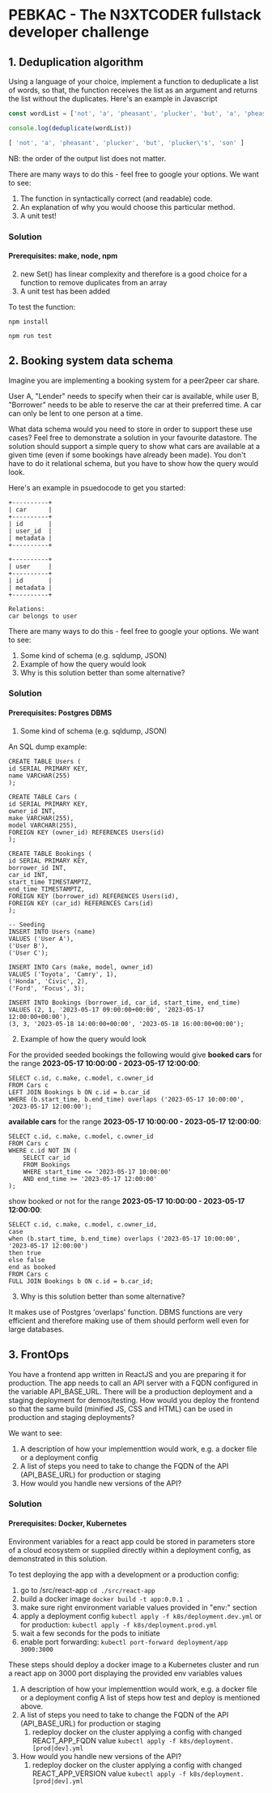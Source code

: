 # PEBKAC - The N3XTCODER fullstack developer challenge

## 1. Deduplication algorithm

Using a language of your choice, implement a function to deduplicate a list of words, 
so that, the function receives the list as an argument and returns the list without the 
duplicates. Here's an example in Javascript

```js
const wordList = ['not', 'a', 'pheasant', 'plucker', 'but', 'a', 'pheasant', "plucker's", 'son']

console.log(deduplicate(wordList))

[ 'not', 'a', 'pheasant', 'plucker', 'but', 'plucker\'s', 'son' ]
```
NB: the order of the output list does not matter.

There are many ways to do this - feel free to google your options. We want to see:

1. The function in syntactically correct (and readable) code.
2. An explanation of why you would choose this particular method.
3. A unit test!

### Solution

#### Prerequisites: make, node, npm

2. new Set() has linear complexity and therefore is a good choice for a function to remove duplicates from an array
3. A unit test has been added

To test the function:

```npm install```

```npm run test```

## 2. Booking system data schema

Imagine you are implementing a booking system for a peer2peer car share. 

User A, "Lender" needs to specify when their car is available, while user B, "Borrower" 
needs to be able to reserve the car at their preferred time. A car can only be lent to 
one person at a time.

What data schema would you need to store in order to support these use cases? Feel free 
to demonstrate a solution in your favourite datastore. The solution should support a simple 
query to show what cars are available at a given time (even if some bookings have already 
been made). You don't have to do it relational schema, but you have to show how the query
would look.

Here's an example in psuedocode to get you started:

```
+----------+
| car      |
+----------+
| id       |
| user_id  | 
| metadata |
+----------+

+----------+
| user     |
+----------+
| id       | 
| metadata |
+----------+

Relations:
car belongs to user  
```
There are many ways to do this - feel free to google your options. We want to see:

1. Some kind of schema (e.g. sqldump, JSON)
2. Example of how the query would look
3. Why is this solution better than some alternative?

### Solution

#### Prerequisites: Postgres DBMS

1. Some kind of schema (e.g. sqldump, JSON)

An SQL dump example:

```
CREATE TABLE Users (
id SERIAL PRIMARY KEY,
name VARCHAR(255)
);

CREATE TABLE Cars (
id SERIAL PRIMARY KEY,
owner_id INT,
make VARCHAR(255),
model VARCHAR(255),
FOREIGN KEY (owner_id) REFERENCES Users(id)
);

CREATE TABLE Bookings (
id SERIAL PRIMARY KEY,
borrower_id INT,
car_id INT,
start_time TIMESTAMPTZ,
end_time TIMESTAMPTZ,
FOREIGN KEY (borrower_id) REFERENCES Users(id),
FOREIGN KEY (car_id) REFERENCES Cars(id)
);

-- Seeding
INSERT INTO Users (name)
VALUES ('User A'),
('User B'),
('User C');

INSERT INTO Cars (make, model, owner_id)
VALUES ('Toyota', 'Camry', 1),
('Honda', 'Civic', 2),
('Ford', 'Focus', 3);

INSERT INTO Bookings (borrower_id, car_id, start_time, end_time)
VALUES (2, 1, '2023-05-17 09:00:00+00:00', '2023-05-17 12:00:00+00:00'),
(3, 3, '2023-05-18 14:00:00+00:00', '2023-05-18 16:00:00+00:00');
```

2. Example of how the query would look

For the provided seeded bookings the following would give __booked cars__ for the range __2023-05-17 10:00:00 - 2023-05-17 12:00:00__:
```
SELECT c.id, c.make, c.model, c.owner_id
FROM Cars c
LEFT JOIN Bookings b ON c.id = b.car_id
WHERE (b.start_time, b.end_time) overlaps ('2023-05-17 10:00:00', '2023-05-17 12:00:00');
```

__available cars__ for the range __2023-05-17 10:00:00 - 2023-05-17 12:00:00__:
```
SELECT c.id, c.make, c.model, c.owner_id
FROM Cars c
WHERE c.id NOT IN (
    SELECT car_id
    FROM Bookings
    WHERE start_time <= '2023-05-17 10:00:00'
    AND end_time >= '2023-05-17 12:00:00'
);
```

show booked or not for the range __2023-05-17 10:00:00 - 2023-05-17 12:00:00__:

```
SELECT c.id, c.make, c.model, c.owner_id,
case
when (b.start_time, b.end_time) overlaps ('2023-05-17 10:00:00', '2023-05-17 12:00:00')
then true
else false
end as booked
FROM Cars c
FULL JOIN Bookings b ON c.id = b.car_id;
```


3. Why is this solution better than some alternative?

It makes use of Postgres 'overlaps' function. DBMS functions are very efficient and therefore making use of them should perform well even for large databases.

## 3. FrontOps

You have a frontend app written in ReactJS and you are preparing it for production. The app
needs to call an API server with a FQDN configured in the variable API_BASE_URL. There 
will be a production deployment and a staging deployment 
for demos/testing. How would you deploy the frontend so that the same build (minified JS, CSS
and HTML) can be used in production and staging deployments?

We want to see:

1. A description of how your implementtion would work, e.g. a docker file or a deployment config
2. A list of steps you need to take to change the FQDN of the API (API_BASE_URL) for production or staging
3. How would you handle new versions of the API?

### Solution

#### Prerequisites: Docker, Kubernetes

Environment variables for a react app could be stored
in parameters store of a cloud ecosystem or supplied directly within a deployment config, as demonstrated in this solution. 

To test deploying the app with a development or a production config:
1. go to /src/react-app `cd ./src/react-app`
2. build a docker image `docker build -t app:0.0.1 .`
3. make sure right environment variable values provided in "env:" section
4. apply a deployment config `kubectl apply -f k8s/deployment.dev.yml` or for production: `kubectl apply -f k8s/deployment.prod.yml`
5. wait a few seconds for the pods to initiate
6. enable port forwarding: `kubectl port-forward deployment/app 3000:3000`

These steps should deploy a docker image to a Kubernetes cluster and run a react app on 3000 port displaying the provided env variables values

1. A description of how your implementtion would work, e.g. a docker file or a deployment config 
   A list of steps how test and deploy is mentioned above.
2. A list of steps you need to take to change the FQDN of the API (API_BASE_URL) for production or staging
   1. redeploy docker on the cluster applying a config with changed REACT_APP_FQDN value `kubectl apply -f k8s/deployment.[prod|dev].yml`
3. How would you handle new versions of the API?
   1. redeploy docker on the cluster applying a config with changed REACT_APP_VERSION value `kubectl apply -f k8s/deployment.[prod|dev].yml`
